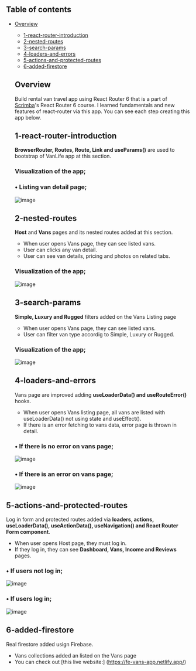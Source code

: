 ## Table of contents

- [Overview](#overview)
  - [1-react-router-introduction](#1-react-router-introduction)
  - [2-nested-routes](#2-nested-routes)
  - [3-search-params](#3-search-params)
  - [4-loaders-and-errors](#4-loaders-and-errors)
  - [5-actions-and-protected-routes](#5-actions-and-protected-routes)
  - [6-added-firestore](#6-added-firestore)

  
  ## Overview

  Build rental van travel app using React Router 6 that is a part of [Scrimba](https://scrimba.com/learn/reactrouter6)'s React Router 6 course. I learned fundamentals and new features of react-router via this app.
  You can see each step creating this app below.

  ## 1-react-router-introduction
  **BrowserRouter, Routes, Route, Link and useParams()** are used to bootstrap of VanLife app at this section.

  ### Visualization of the app;
  
  ### • Listing van detail page;
  ![image](./1-react-router-introduction/list-detail.png)


  ## 2-nested-routes
  **Host** and **Vans** pages and its nested routes added at this section. 
    - When user opens Vans page, they can see listed vans.
    - User can clicks any van detail.
    - User can see van details, pricing and photos on related tabs.

  ### Visualization of the app;
  ![image](./2-nested-routes/2-nested-routes.gif)
  
  
  ## 3-search-params
  **Simple, Luxury and Rugged** filters added on the Vans Listing page
    - When user opens Vans page, they can see listed vans.
    - User can filter van type accordig to Simple, Luxury or Rugged.

  ### Visualization of the app;
  ![image](./3-search-params/search-params.gif)
  
  
  ## 4-loaders-and-errors
  Vans page are improved adding **useLoaderData() and useRouteError()** hooks.
    - When user opens Vans listing page, all vans are listed with useLoaderData() not using state and useEffect().
    - If there is an error fetching to vans data, error page is thrown in detail.

  ### • If there is no error on vans page;
  ![image](./4-loaders-and-errors/no-error.png)
  
  ### • If there is an error on vans page;
  ![image](./4-loaders-and-errors/error.png)


 ## 5-actions-and-protected-routes
 Log in form and protected routes added via  **loaders, actions, useLoaderData(), useActionData(), useNavigation() and React Router Form component**.
   - When user opens Host page, they must log in.
   - If they log in, they can see **Dashboard, Vans, Income and Reviews** pages.

  ### • If users not log in;
  ![image](./5-actions-and-protected-routes/notlogin.png)
  
  ### • If users log in;
  ![image](./5-actions-and-protected-routes/login.png)
  
  
  
 ## 6-added-firestore
 Real firestore added usign Firebase. 
  - Vans collections added an listed on the Vans page 
  - You can check out [this live website:] (https://fe-vans-app.netlify.app/)
